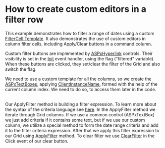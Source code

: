 # How to create custom editors in a filter row


<p>This example demonstrates how to filter a range of dates using a custom <a href="http://documentation.devexpress.com/#AspNet/DevExpressWebASPxGridViewGridViewTemplates_FilterCelltopic"><u>FilterCell Template</u></a>. It also demonstrates the use of custom editors in column filter cells, including Apply/Clear buttons in a command column.<br />
</p><p>Custom filter buttons are implemented by <a href="http://help.devexpress.com/#AspNet/clsDevExpressWebASPxEditorsASPxHyperLinktopic"><u>ASPxHyperlink</u></a> controls. Their visibility is set in the <a href="http://help.devexpress.com/#AspNet/DevExpressWebASPxClassesScriptsASPxClientControl_Inittopic"><u>Init</u></a> event handler, using the flag ("filtered" variable). When these buttons are clicked, they set/clear the filter of the Grid and also switch the flag.</p><p>We need to use a custom template for all the columns, so we create the <a href="http://documentation.devexpress.com/#AspNet/clsDevExpressWebASPxEditorsASPxTextBoxtopic"><u>ASPxTextBoxes</u></a>, applying <a href="http://documentation.devexpress.com/#AspNet/DevExpressWebASPxEditorsASPxEditBase_ClientInstanceNametopic"><u>ClientInstanceName</u></a>, formed with the help of the current column index. We need to do so, to access them later in the code.</p><p><br />
Our ApplyFilter method is building a filter expression. To learn more about the syntax of the criteria language see <a href="http://documentation.devexpress.com/#XPO/CustomDocument4928"><u>here</u></a>. In the ApplyFilter method we iterate through Grid columns. If we use a common control (ASPxTextBox) we just add criteria if it contains some text, but if we use our custom column, we utilize a special method to form the date range criteria and add it to the filter criteria expression. After that we apply this filter expression to our Grid using <a href="http://documentation.devexpress.com/#AspNet/DevExpressWebASPxGridViewScriptsASPxClientGridView_ApplyFiltertopic"><u>ApplyFilter</u></a> method. To clear filter we use <a href="http://documentation.devexpress.com/#AspNet/DevExpressWebASPxGridViewScriptsASPxClientGridView_ClearFiltertopic"><u>ClearFilter</u></a> in the Click event of our clear button.</p>

<br/>


